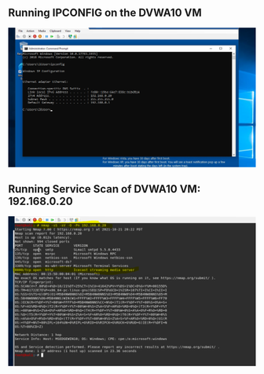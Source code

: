 ## Running IPCONFIG on the DVWA10 VM

![pic](ip.PNG)

## Running Service Scan of DVWA10 VM: 192.168.0.20

![pic](1.PNG) 